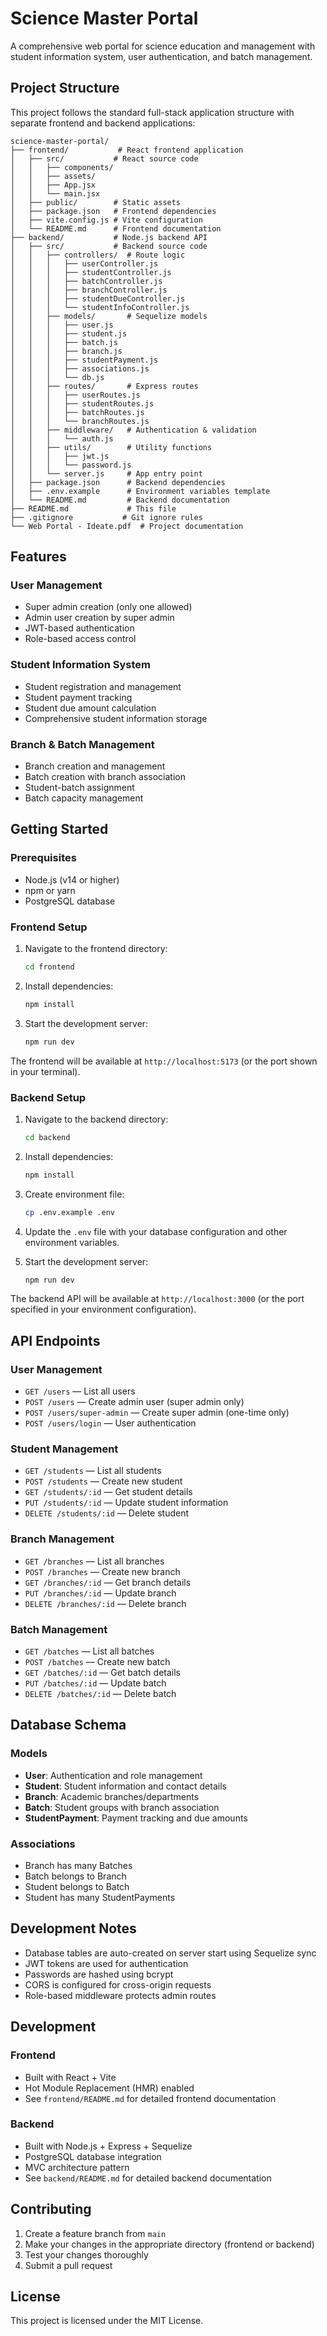 # Science Master Portal

A comprehensive web portal for science education and management with student information system, user authentication, and batch management.

## Project Structure

This project follows the standard full-stack application structure with separate frontend and backend applications:

```
science-master-portal/
├── frontend/           # React frontend application
│   ├── src/           # React source code
│   │   ├── components/
│   │   ├── assets/
│   │   ├── App.jsx
│   │   └── main.jsx
│   ├── public/        # Static assets
│   ├── package.json   # Frontend dependencies
│   ├── vite.config.js # Vite configuration
│   └── README.md      # Frontend documentation
├── backend/           # Node.js backend API
│   ├── src/           # Backend source code
│   │   ├── controllers/  # Route logic
│   │   │   ├── userController.js
│   │   │   ├── studentController.js
│   │   │   ├── batchController.js
│   │   │   ├── branchController.js
│   │   │   ├── studentDueController.js
│   │   │   └── studentInfoController.js
│   │   ├── models/       # Sequelize models
│   │   │   ├── user.js
│   │   │   ├── student.js
│   │   │   ├── batch.js
│   │   │   ├── branch.js
│   │   │   ├── studentPayment.js
│   │   │   ├── associations.js
│   │   │   └── db.js
│   │   ├── routes/       # Express routes
│   │   │   ├── userRoutes.js
│   │   │   ├── studentRoutes.js
│   │   │   ├── batchRoutes.js
│   │   │   └── branchRoutes.js
│   │   ├── middleware/   # Authentication & validation
│   │   │   └── auth.js
│   │   ├── utils/        # Utility functions
│   │   │   ├── jwt.js
│   │   │   └── password.js
│   │   └── server.js     # App entry point
│   ├── package.json      # Backend dependencies
│   ├── .env.example      # Environment variables template
│   └── README.md         # Backend documentation
├── README.md             # This file
├── .gitignore           # Git ignore rules
└── Web Portal - Ideate.pdf  # Project documentation
```

## Features

### User Management
- Super admin creation (only one allowed)
- Admin user creation by super admin
- JWT-based authentication
- Role-based access control

### Student Information System
- Student registration and management
- Student payment tracking
- Student due amount calculation
- Comprehensive student information storage

### Branch & Batch Management
- Branch creation and management
- Batch creation with branch association
- Student-batch assignment
- Batch capacity management

## Getting Started

### Prerequisites

- Node.js (v14 or higher)
- npm or yarn
- PostgreSQL database

### Frontend Setup

1. Navigate to the frontend directory:
   ```bash
   cd frontend
   ```

2. Install dependencies:
   ```bash
   npm install
   ```

3. Start the development server:
   ```bash
   npm run dev
   ```

The frontend will be available at `http://localhost:5173` (or the port shown in your terminal).

### Backend Setup

1. Navigate to the backend directory:
   ```bash
   cd backend
   ```

2. Install dependencies:
   ```bash
   npm install
   ```

3. Create environment file:
   ```bash
   cp .env.example .env
   ```

4. Update the `.env` file with your database configuration and other environment variables.

5. Start the development server:
   ```bash
   npm run dev
   ```

The backend API will be available at `http://localhost:3000` (or the port specified in your environment configuration).

## API Endpoints

### User Management
- `GET /users` — List all users
- `POST /users` — Create admin user (super admin only)
- `POST /users/super-admin` — Create super admin (one-time only)
- `POST /users/login` — User authentication

### Student Management
- `GET /students` — List all students
- `POST /students` — Create new student
- `GET /students/:id` — Get student details
- `PUT /students/:id` — Update student information
- `DELETE /students/:id` — Delete student

### Branch Management
- `GET /branches` — List all branches
- `POST /branches` — Create new branch
- `GET /branches/:id` — Get branch details
- `PUT /branches/:id` — Update branch
- `DELETE /branches/:id` — Delete branch

### Batch Management
- `GET /batches` — List all batches
- `POST /batches` — Create new batch
- `GET /batches/:id` — Get batch details
- `PUT /batches/:id` — Update batch
- `DELETE /batches/:id` — Delete batch

## Database Schema

### Models
- **User**: Authentication and role management
- **Student**: Student information and contact details
- **Branch**: Academic branches/departments
- **Batch**: Student groups with branch association
- **StudentPayment**: Payment tracking and due amounts

### Associations
- Branch has many Batches
- Batch belongs to Branch
- Student belongs to Batch
- Student has many StudentPayments

## Development Notes

- Database tables are auto-created on server start using Sequelize sync
- JWT tokens are used for authentication
- Passwords are hashed using bcrypt
- CORS is configured for cross-origin requests
- Role-based middleware protects admin routes

## Development

### Frontend
- Built with React + Vite
- Hot Module Replacement (HMR) enabled
- See `frontend/README.md` for detailed frontend documentation

### Backend
- Built with Node.js + Express + Sequelize
- PostgreSQL database integration
- MVC architecture pattern
- See `backend/README.md` for detailed backend documentation

## Contributing

1. Create a feature branch from `main`
2. Make your changes in the appropriate directory (frontend or backend)
3. Test your changes thoroughly
4. Submit a pull request

## License

This project is licensed under the MIT License.
